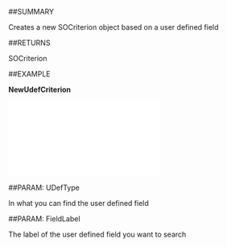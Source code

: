 
##SUMMARY

Creates a new SOCriterion object based on a user defined field


##RETURNS

SOCriterion


##EXAMPLE

**NewUdefCriterion**



![](..\..\Examples\vbs\SOCriteria.NewUdefCriterion.vb.txt)


##PARAM: UDefType

In what you can find the user defined field


##PARAM: FieldLabel

The label of the user defined field you want to search

